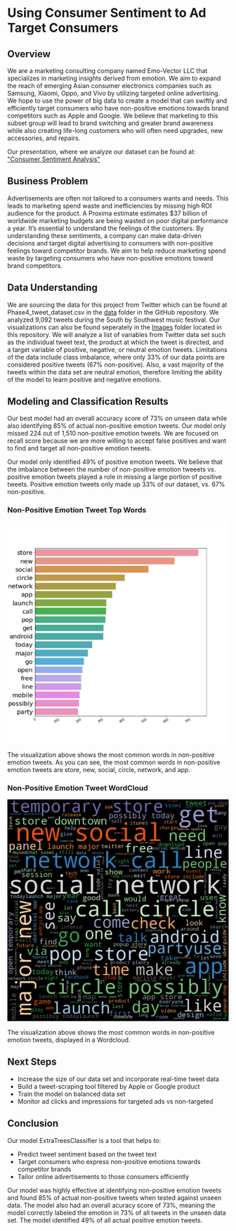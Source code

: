 # Using Consumer Sentiment to Ad Target Consumers

## Overview 

We are a marketing consulting company named Emo-Vector LLC that specializes in marketing insights derived from emotion. We aim to expand the reach of emerging Asian consumer electronics companies such as Samsung, Xiaomi, Oppo, and Vivo by utilizing targeted online advertising. We hope to use the power of big data to create a model that can swiftly and efficiently target consumers who have non-positive emotions towards brand competitors such as Apple and Google. We believe that marketing to this subset group will lead to brand switching and greater brand awareness while also creating life-long customers who will often need upgrades, new accessories, and repairs.

Our presentation, where we analyze our dataset can be found at: ["Consumer Sentiment Analysis"](Presentation.pdf)

## Business Problem

Advertisements are often not tailored to a consumers wants and needs. This leads to marketing spend waste and inefficiencies by missing high ROI audience for the product. A Proxima estimate estimates $37 billion of worldwide marketing budgets are being wasted on poor digital performance a year. It’s essential to understand the feelings of the customers. By understanding these sentiments, a company can make data-driven decisions and target digital advertising to consumers with non-positive feelings toward competitor brands. We aim to help reduce marketing spend waste by targeting consumers who have non-positive emotions toward brand competitors. 

## Data Understanding 

We are sourcing the data for this project from Twitter which can be found at Phase4_tweet_dataset.csv in the [data](Data/) folder in the GitHub repository. We analyzed 9,092 tweets during the South by Southwest music festival. Our visualizations can also be found seperately in the [Images](Images/) folder located in this repository. We will analyze a list of variables from Twitter data set such as the individual tweet text, the product at which the tweet is directed, and a target variable of positive, negative, or neutral emotion tweets. Limitations of the data include class imbalance, where only 33% of our data points are considered positive tweets (67% non-positive). Also, a vast majority of the tweets within the data set are neutral emotion, therefore limiting the ability of the model to learn positive and negative emotions.  

## Modeling and Classification Results

Our best model had an overall accuracy score of 73% on unseen data while also identifying 85% of actual non-positive emotion tweets. Our model only missed 224 out of 1,510 non-positive emotion tweets. We are focused on recall score because we are more willing to accept false positives and want to find and target all non-positive emotion tweets. 

Our model only identified 49% of positive emotion tweets. We believe that the imbalance between the number of non-positive emotion tweeets vs. positive emotion tweets played a role in missing a large portion of positive tweets. Positive emotion tweets only made up 33% of our dataset, vs. 67% non-positive.


### Non-Positive Emotion Tweet Top Words
![Non-Positive Emotion Tweet Words](Images/new_non_positive.png)

The visualization above shows the most common words in non-positive emotion tweets. As you can see, the most common words in non-positive emotion tweets are store, new, social, circle, network, and app.

### Non-Positive Emotion Tweet WordCloud
![Non-Positive Emotion Tweet WordCloud](Images/new_non_pos_word_cloud1.png)

The visualization above shows the most common words in non-positive emotion tweets, displayed in a Wordcloud.


## Next Steps

* Increase the size of our data set and incorporate real-time tweet data
* Build a tweet-scraping tool filtered by Apple or Google product
* Train the model on balanced data set
* Monitor ad clicks and impressions for targeted ads vs non-targeted

## Conclusion 

Our model ExtraTreesClassifier is a tool that helps to:

* Predict tweet sentiment based on the tweet text
* Target consumers who express non-positive emotions towards competitor brands
* Tailor online advertisements to those consumers efficiently

Our model was highly effective at identifying non-positive emotion tweets and found 85% of actual non-positive tweets when tested against unseen data. The model also had an overall acuracy score of 73%, meaning the model correctly labeled the emotion in 73% of all tweets in the unseen data set. The model identified 49% of all actual positive emotion tweets. 

